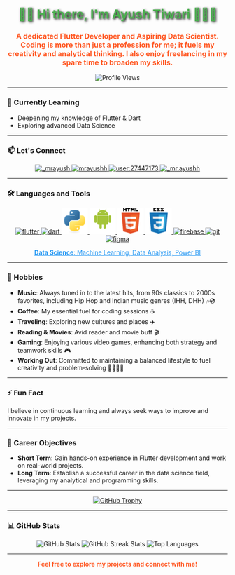 <h1 align="center" style="color: #4CAF50; text-shadow: 2px 2px 5px #000;">👋🏻 Hi there, I'm Ayush Tiwari 👨🏻‍💻</h1>
<h3 align="center" style="color: #FF5722;">
   A dedicated Flutter Developer and Aspiring Data Scientist. 
   Coding is more than just a profession for me; it fuels my creativity and analytical thinking. 
   I also enjoy freelancing in my spare time to broaden my skills.
</h3>

<p align="center"> 
  <img src="https://komarev.com/ghpvc/?username=mr-ayushh&label=Profile%20views&color=0e75b6&style=flat" alt="Profile Views" /> 
</p>

---

### 🌱 Currently Learning
- Deepening my knowledge of Flutter & Dart
- Exploring advanced Data Science

---

### 📫 Let's Connect
<p align="center">
  <a href="https://twitter.com/_mrayushh" target="_blank">
    <img src="https://raw.githubusercontent.com/rahuldkjain/github-profile-readme-generator/master/src/images/icons/Social/twitter.svg" alt="_mrayush" height="40" width="40" />
  </a>
  <a href="https://linkedin.com/in/mrayushh" target="_blank">
    <img src="https://raw.githubusercontent.com/rahuldkjain/github-profile-readme-generator/master/src/images/icons/Social/linked-in-alt.svg" alt="mrayushh" height="40" width="40" />
  </a>
  <a href="https://stackoverflow.com/users/27447173" target="_blank">
  <img src="https://raw.githubusercontent.com/rahuldkjain/github-profile-readme-generator/master/src/images/icons/Social/stack-overflow.svg" alt="user:27447173" height="40" width="40" />
</a>
  <a href="https://instagram.com/_mr.ayushh" target="_blank">
    <img src="https://raw.githubusercontent.com/rahuldkjain/github-profile-readme-generator/master/src/images/icons/Social/instagram.svg" alt="_mr.ayushh" height="40" width="40" />
  </a>
</p>

---

### 🛠️ Languages and Tools
<p align="center"> 
  <a href="https://flutter.dev" target="_blank" rel="noreferrer"> 
    <img src="https://www.vectorlogo.zone/logos/flutterio/flutterio-icon.svg" alt="flutter" width="60" height="60"/> 
  </a>
  <a href="https://dart.dev" target="_blank" rel="noreferrer"> 
    <img src="https://www.vectorlogo.zone/logos/dartlang/dartlang-icon.svg" alt="dart" width="60" height="60"/> 
  </a>
  <a href="https://www.python.org" target="_blank" rel="noreferrer"> 
    <img src="https://raw.githubusercontent.com/devicons/devicon/master/icons/python/python-original.svg" alt="python" width="60" height="60"/> 
  </a>
  <a href="https://developer.android.com" target="_blank" rel="noreferrer"> 
    <img src="https://raw.githubusercontent.com/devicons/devicon/master/icons/android/android-original-wordmark.svg" alt="android" width="60" height="60"/> 
  </a>
  <a href="https://www.w3.org/html/" target="_blank" rel="noreferrer"> 
    <img src="https://raw.githubusercontent.com/devicons/devicon/master/icons/html5/html5-original-wordmark.svg" alt="html5" width="60" height="60"/> 
  </a>
  <a href="https://www.w3schools.com/css/" target="_blank" rel="noreferrer"> 
    <img src="https://raw.githubusercontent.com/devicons/devicon/master/icons/css3/css3-original-wordmark.svg" alt="css3" width="60" height="60"/> 
  </a>
  <a href="https://firebase.google.com/" target="_blank" rel="noreferrer"> 
    <img src="https://www.vectorlogo.zone/logos/firebase/firebase-icon.svg" alt="firebase" width="60" height="60"/> 
  </a>
  <a href="https://git-scm.com/" target="_blank" rel="noreferrer"> 
    <img src="https://www.vectorlogo.zone/logos/git-scm/git-scm-icon.svg" alt="git" width="60" height="60"/> 
  </a>
  <a href="https://www.figma.com/" target="_blank" rel="noreferrer"> 
    <img src="https://www.vectorlogo.zone/logos/figma/figma-icon.svg" alt="figma" width="60" height="60"/> 
  </a>
</p>
<p align="center" style="color: #2196F3;">
  <u><strong>Data Science</strong>: Machine Learning, Data Analysis, Power BI</u>
</p>

---

### 🎵 Hobbies
- **Music**: Always tuned in to the latest hits, from 90s classics to 2000s favorites, including Hip Hop and Indian music genres (IHH, DHH) 🎶💿
- **Coffee**: My essential fuel for coding sessions ☕
- **Traveling**: Exploring new cultures and places ✈️
- **Reading & Movies**: Avid reader and movie buff 🎬
- **Gaming**: Enjoying various video games, enhancing both strategy and teamwork skills 🎮
- **Working Out**: Committed to maintaining a balanced lifestyle to fuel creativity and problem-solving 💪🏻🏋🏻

---

### ⚡ Fun Fact
I believe in continuous learning and always seek ways to improve and innovate in my projects.

---

### 🎯 Career Objectives
- **Short Term**: Gain hands-on experience in Flutter development and work on real-world projects.
- **Long Term**: Establish a successful career in the data science field, leveraging my analytical and programming skills.

---

<p align="center"> 
  <a href="https://github.com/ryo-ma/github-profile-trophy">
    <img src="https://github-profile-trophy.vercel.app/?username=mr-ayushh" alt="GitHub Trophy" />
  </a> 
</p>

--- 

### 📊 GitHub Stats
<p align="center">
  <img src="https://github-readme-stats.vercel.app/api?username=mr-ayushh&show_icons=true&theme=radical" alt="GitHub Stats" />
  <img src="https://github-readme-streak-stats.herokuapp.com/?user=mr-ayushh&theme=radical" alt="GitHub Streak Stats" />
  <img src="https://github-readme-stats.vercel.app/api/top-langs/?username=mr-ayushh&layout=compact&theme=radical" alt="Top Languages" />
</p>

---

<p align="center" style="color: #FF5722; animation: glow 1.5s infinite alternate;">
  <strong>Feel free to explore my projects and connect with me!</strong>
</p>
